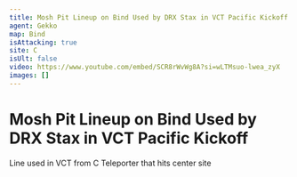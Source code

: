 ```yaml
---
title: Mosh Pit Lineup on Bind Used by DRX Stax in VCT Pacific Kickoff【 Valorant Gekko 】
agent: Gekko
map: Bind
isAttacking: true
site: C
isUlt: false
video: https://www.youtube.com/embed/SCR8rWvWg8A?si=wLTMsuo-lwea_zyX
images: []
---
```


# Mosh Pit Lineup on Bind Used by DRX Stax in VCT Pacific Kickoff

Line used in VCT from C Teleporter that hits center site
